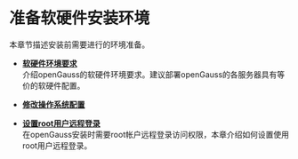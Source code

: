 # 准备软硬件安装环境<a name="ZH-CN_TOPIC_0251900887"></a>

本章节描述安装前需要进行的环境准备。

-   **[软硬件环境要求](软硬件环境要求.md)**  
介绍openGauss的软硬件环境要求。建议部署openGauss的各服务器具有等价的软硬件配置。
-   **[修改操作系统配置](修改操作系统配置.md)**  

-   **[设置root用户远程登录](设置root用户远程登录.md)**  
在openGauss安装时需要root帐户远程登录访问权限，本章介绍如何设置使用root用户远程登录。

